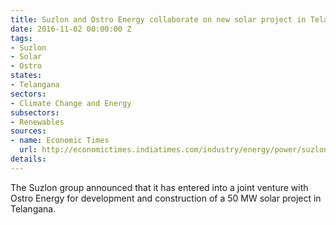 ```yaml
---
title: Suzlon and Ostro Energy collaborate on new solar project in Telangana
date: 2016-11-02 00:00:00 Z
tags:
- Suzlon
- Solar
- Ostro
states:
- Telangana
sectors:
- Climate Change and Energy
subsectors:
- Renewables
sources:
- name: Economic Times
  url: http://economictimes.indiatimes.com/industry/energy/power/suzlon-forms-jv-with-ostro-energy-for-50-mw-solar-project/articleshow/55067018.cms
details: 
---
```


The Suzlon group announced that it has entered into a joint venture with Ostro Energy for development and construction of a 50 MW solar project in Telangana.

